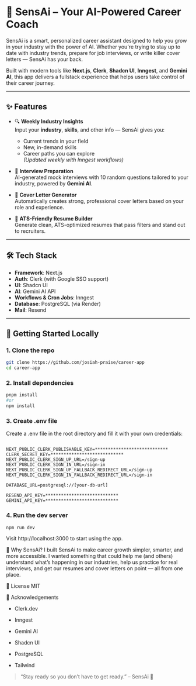 # 🎯 SensAi – Your AI-Powered Career Coach

SensAi is a smart, personalized career assistant designed to help you grow in your industry with the power of AI. Whether you're trying to stay up to date with industry trends, prepare for job interviews, or write killer cover letters — SensAi has your back.

Built with modern tools like **Next.js**, **Clerk**, **Shadcn UI**, **Inngest**, and **Gemini AI**, this app delivers a fullstack experience that helps users take control of their career journey.

---

## ✨ Features

- 🔍 **Weekly Industry Insights**  
  Input your **industry**, **skills**, and other info — SensAi gives you:
  - Current trends in your field
  - New, in-demand skills
  - Career paths you can explore  
  *(Updated weekly with Inngest workflows)*

- 🧠 **Interview Preparation**  
  AI-generated mock interviews with 10 random questions tailored to your industry, powered by **Gemini AI**.

- 📝 **Cover Letter Generator**  
  Automatically creates strong, professional cover letters based on your role and experience.

- 📄 **ATS-Friendly Resume Builder**  
  Generate clean, ATS-optimized resumes that pass filters and stand out to recruiters.

---

## 🛠️ Tech Stack

- **Framework**: Next.js
- **Auth**: Clerk (with Google SSO support)
- **UI**: Shadcn UI
- **AI**: Gemini AI API
- **Workflows & Cron Jobs**: Inngest
- **Database**: PostgreSQL (via Render)
- **Mail**: Resend

---
## 🚀 Getting Started Locally

### 1. Clone the repo

```bash
git clone https://github.com/josiah-praise/career-app
cd career-app
```

### 2. Install dependencies

```bash
pnpm install
#or
npm install
```

### 3. Create .env file
Create a .env file in the root directory and fill it with your own credentials:

``` env

NEXT_PUBLIC_CLERK_PUBLISHABLE_KEY=****************************
CLERK_SECRET_KEY=****************************
NEXT_PUBLIC_CLERK_SIGN_UP_URL=/sign-up
NEXT_PUBLIC_CLERK_SIGN_IN_URL=/sign-in
NEXT_PUBLIC_CLERK_SIGN_UP_FALLBACK_REDIRECT_URL=/sign-up
NEXT_PUBLIC_CLERK_SIGN_IN_FALLBACK_REDIRECT_URL=/sign-in

DATABASE_URL=postgresql://[your-db-url]

RESEND_API_KEY=****************************
GEMINI_API_KEY=****************************
```

### 4. Run the dev server

```bash
npm run dev
```

Visit http://localhost:3000 to start using the app.

🧠 Why SensAi?
I built SensAi to make career growth simpler, smarter, and more accessible. I wanted something that could help me (and others) understand what’s happening in our industries, help us practice for real interviews, and get our resumes and cover letters on point — all from one place.

📜 License
MIT

🙌 Acknowledgements
- Clerk.dev

- Inngest

- Gemini AI

- Shadcn UI

- PostgreSQL
  
- Tailwind

> “Stay ready so you don’t have to get ready.” – SensAi 🧘